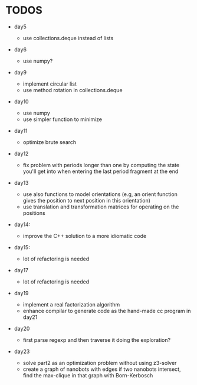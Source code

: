 # TODOS

* day5
  * use collections.deque instead of lists

* day6
  * use numpy?

* day9
  * implement circular list
  * use method rotation in collections.deque

* day10
  * use numpy
  * use simpler function to minimize

* day11
  * optimize brute search

* day12
  * fix problem with periods longer than one by computing the state you'll get into when entering the last period fragment at the end

* day13
  * use also functions to model orientations (e.g, an orient function gives the position to next position in this orientation)
  * use translation and transformation matrices for operating on the positions

* day14:
  * improve the C++ solution to a more idiomatic code

* day15:
  * lot of refactoring is needed 

* day17
  * lot of refactoring is needed
  
* day19
  * implement a real factorization algorithm
  * enhance compilar to generate code as the hand-made cc program in day21
  
* day20
  * first parse regexp and then traverse it doing the exploration?
  
* day23
  * solve part2 as an optimization problem without using z3-solver
  * create a graph of nanobots with edges if two nanobots intersect, find the max-clique in that graph with Born-Kerbosch
  
  
